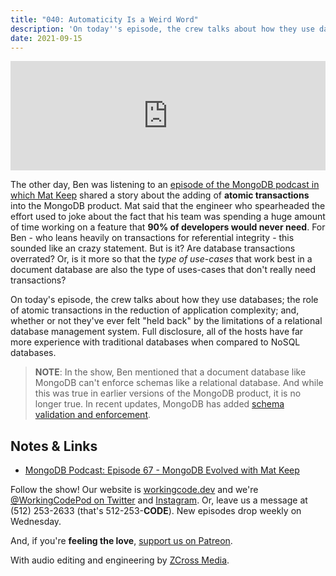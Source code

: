 ```yaml
---
title: "040: Automaticity Is a Weird Word"
description: 'On today''s episode, the crew talks about how they use databases; the role of atomic transactions in the reduction of application complexity; and, whether or not they''ve ever felt "held back" by the limitations of a relational database management system. Full disclosure, all of the hosts have far more experience with traditional databases when compared to NoSQL databases.'
date: 2021-09-15
---
```


<iframe allow="autoplay *; encrypted-media *; fullscreen *" frameborder="0" height="175" style="width:100%;max-width:900px;overflow:hidden;background:transparent;" sandbox="allow-forms allow-popups allow-same-origin allow-scripts allow-storage-access-by-user-activation allow-top-navigation-by-user-activation" src="https://embed.podcasts.apple.com/us/podcast/040-automaticity-is-a-weird-word/id1544142288?i=1000535406686"></iframe>

The other day, Ben was listening to an [episode of the MongoDB podcast in which Mat Keep][mongodb-67] shared a story about the adding of **atomic transactions** into the MongoDB product. Mat said that the engineer who spearheaded the effort used to joke about the fact that his team was spending a huge amount of time working on a feature that **90% of developers would never need**. For Ben - who leans heavily on transactions for referential integrity - this sounded like an crazy statement. But is it? Are database transactions overrated? Or, is it more so that the _type of use-cases_ that work best in a document database are also the type of uses-cases that don't really need transactions?

On today's episode, the crew talks about how they use databases; the role of atomic transactions in the reduction of application complexity; and, whether or not they've ever felt "held back" by the limitations of a relational database management system. Full disclosure, all of the hosts have far more experience with traditional databases when compared to NoSQL databases.

> **NOTE**: In the show, Ben mentioned that a document database like MongoDB can't enforce schemas like a relational database. And while this was true in earlier versions of the MongoDB product, it is no longer true. In recent updates, MongoDB has added [schema validation and enforcement][mongodb-schema].

## Notes &amp; Links

- [MongoDB Podcast: Episode 67 - MongoDB Evolved with Mat Keep][mongodb-67]

Follow the show! Our website is [workingcode.dev][working-code] and we're [@WorkingCodePod on Twitter][working-code-twitter] and [Instagram][working-code-instagram]. Or, leave us a message at (512) 253-2633‬ (that's 512-253-**CODE**). New episodes drop weekly on Wednesday.

And, if you're **feeling the love**, [support us on Patreon][working-code-patreon].

With audio editing and engineering by [ZCross Media][editor].

[mongodb-67]: https://mongodb.libsyn.com/67-mongodb-evolved-with-mat-keep
[mongodb-schema]: https://docs.mongodb.com/realm/mongodb/enforce-a-document-schema/
[working-code]: https://workingcode.dev/
[working-code-instagram]: https://www.instagram.com/workingcodepod/
[working-code-patreon]: https://www.patreon.com/workingcodepod
[working-code-twitter]: https://twitter.com/WorkingCodePod
[editor]: https://www.zcross.media/
